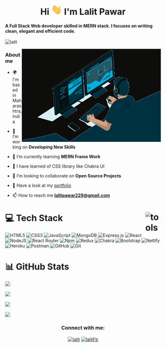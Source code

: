<h1 align="center">
  Hi
  <img src="https://raw.githubusercontent.com/ABSphreak/ABSphreak/master/gifs/Hi.gif" width="35"/>
  I'm Lalit Pawar
</h1>

<h4 align="left">
  A Full Stack Web developer skilled in MERN stack. I focuses on
  writing clean, elegant and efficient code. 
</h4>
<p align="left"> <img src="https://komarev.com/ghpvc/?username=lalitUnstopable&label=Profile%20Views&color=0e75b6&style=flat" alt="lalit" /> </p>
<img align="right" width="450px" height="300px" src="https://raw.githubusercontent.com/Potential17/Potential17/master/user%20(2).gif" />
<h3>About me</h3>

- 🌍 I'm based in Maharashtra, India

- 🔭 I’m  working on **Developing New Skills**

- 🌱 I’m currently learning **MERN Frame Work**

- 🚀 I have learned of CSS library like Chakra UI

- 👬 I’m looking to collaborate on **Open Source Projects**

- 💬 Have a look at my [portfolio](https://lalitunstopable.github.io/)

- 📫 How to reach me **lalitpawar229@gmail.com**

# 💻 Tech Stack <img align="right" width="50" alt="tools" src="https://camo.githubusercontent.com/beb64ff21c883e318e4f5db5231c2ba4175705bea1c9249e82a41ab375db4f75/68747470733a2f2f6d65646961322e67697068792e636f6d2f6d656469612f51737347456d706b79454f684243623765312f67697068792e6769663f6369643d656366303565343761306e336769316266716e74716d6f62386739616964316f796a327772336473336d67373030626c267269643d67697068792e676966" />
![HTML5](https://img.shields.io/badge/html5-%23E34F26.svg?style=for-the-badge&logo=html5&logoColor=white)
![CSS3](https://img.shields.io/badge/css3-%231572B6.svg?style=for-the-badge&logo=css3&logoColor=white)
![JavaScript](https://img.shields.io/badge/javascript-%23323330.svg?style=for-the-badge&logo=javascript&logoColor=%23F7DF1E)
![MongoDB](https://img.shields.io/badge/MongoDB-%234ea94b.svg?style=for-the-badge&logo=mongodb&logoColor=white)
![Express.js](https://img.shields.io/badge/express.js-%23404d59.svg?style=for-the-badge&logo=express&logoColor=%2361DAFB)
![React](https://img.shields.io/badge/react-%2320232a.svg?style=for-the-badge&logo=react&logoColor=%2361DAFB)
![NodeJS](https://img.shields.io/badge/node.js-6DA55F?style=for-the-badge&logo=node.js&logoColor=white)
![React
Router](https://img.shields.io/badge/React_Router-CA4245?style=for-the-badge&logo=react-router&logoColor=white)
![Npm](https://img.shields.io/badge/npm-%23E34F26.svg?style=for-the-badge&logo=npm&logoColor=white)
![Redux](https://img.shields.io/badge/redux-%23593d88.svg?style=for-the-badge&logo=redux&logoColor=white)
![Chakra](https://img.shields.io/badge/chakra-%234ED1C5.svg?style=for-the-badge&logo=chakraui&logoColor=white)
![Bootstrap](https://img.shields.io/badge/bootstrap-%23563D7C.svg?style=for-the-badge&logo=bootstrap&logoColor=white)
![Netlify](https://img.shields.io/badge/netlify-%23000000.svg?style=for-the-badge&logo=netlify&logoColor=#00C7B7)
![Heroku](https://img.shields.io/badge/heroku-%23430098.svg?style=for-the-badge&logo=heroku&logoColor=white)
![Postman](https://img.shields.io/badge/Postman-FF6C37?style=for-the-badge&logo=postman&logoColor=white)
![GitHub](https://img.shields.io/badge/github-%23000000.svg?style=for-the-badge&logo=github&logoColor=#00C7B7)
![Git](https://img.shields.io/badge/git-%23E34F26.svg?style=for-the-badge&logo=git&logoColor=white)

# 📊 GitHub Stats

![](https://github-readme-streak-stats.herokuapp.com/?user=lalitUnstopable&theme=react&hide_border=false&layout=compact) <br />

![](https://github-readme-stats.vercel.app/api?username=lalitUnstopable&theme=react&hide_border=false&show_icons=true&locale=en)<br />

![](https://github-readme-stats.vercel.app/api/top-langs/?username=lalitUnstopable&theme=react&hide_border=false&include_all_commits=true&layout=compact)

![](https://activity-graph.herokuapp.com/graph?username=lalitUnstopable&theme=react-dark&hide_border=true)


<h3 align="center">Connect with me:</h3>
<p align="center">
<a href="https://www.linkedin.com/in/lalit-pawar-8919a9254/" target="blank"><img align="center" src="https://raw.githubusercontent.com/rahuldkjain/github-profile-readme-generator/master/src/images/icons/Social/linked-in-alt.svg" alt="lalit" height="30" width="40" /></a>
<a href="https://www.facebook.com/profile.php?id=100004719706278" target="blank"><img align="center" src="https://raw.githubusercontent.com/rahuldkjain/github-profile-readme-generator/master/src/images/icons/Social/facebook.svg" alt="lalitFb" height="30" width="40" /></a>
</p>
